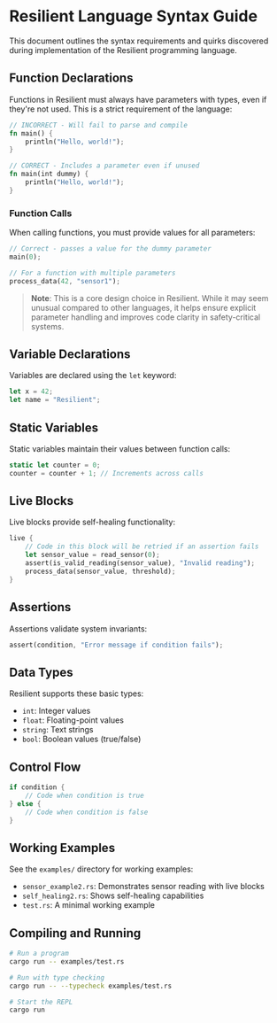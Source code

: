 # Resilient Language Syntax Guide

This document outlines the syntax requirements and quirks discovered during implementation of the Resilient programming language.

## Function Declarations

Functions in Resilient must always have parameters with types, even if they're not used. This is a strict requirement of the language:

```rust
// INCORRECT - Will fail to parse and compile
fn main() {
    println("Hello, world!");
}

// CORRECT - Includes a parameter even if unused
fn main(int dummy) {
    println("Hello, world!");
}
```

### Function Calls

When calling functions, you must provide values for all parameters:

```rust
// Correct - passes a value for the dummy parameter
main(0);

// For a function with multiple parameters
process_data(42, "sensor1");
```

> **Note**: This is a core design choice in Resilient. While it may seem unusual compared to other languages, it helps ensure explicit parameter handling and improves code clarity in safety-critical systems.

## Variable Declarations

Variables are declared using the `let` keyword:

```rust
let x = 42;
let name = "Resilient";
```

## Static Variables

Static variables maintain their values between function calls:

```rust
static let counter = 0;
counter = counter + 1; // Increments across calls
```

## Live Blocks

Live blocks provide self-healing functionality:

```rust
live {
    // Code in this block will be retried if an assertion fails
    let sensor_value = read_sensor(0);
    assert(is_valid_reading(sensor_value), "Invalid reading");
    process_data(sensor_value, threshold);
}
```

## Assertions

Assertions validate system invariants:

```rust
assert(condition, "Error message if condition fails");
```

## Data Types

Resilient supports these basic types:
- `int`: Integer values
- `float`: Floating-point values
- `string`: Text strings
- `bool`: Boolean values (true/false)

## Control Flow

```rust
if condition {
    // Code when condition is true
} else {
    // Code when condition is false
}
```

## Working Examples

See the `examples/` directory for working examples:
- `sensor_example2.rs`: Demonstrates sensor reading with live blocks
- `self_healing2.rs`: Shows self-healing capabilities
- `test.rs`: A minimal working example

## Compiling and Running

```bash
# Run a program
cargo run -- examples/test.rs

# Run with type checking
cargo run -- --typecheck examples/test.rs

# Start the REPL
cargo run
```
